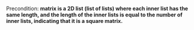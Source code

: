 Precondition: **matrix is a 2D list (list of lists) where each inner list has the same length, and the length of the inner lists is equal to the number of inner lists, indicating that it is a square matrix.**